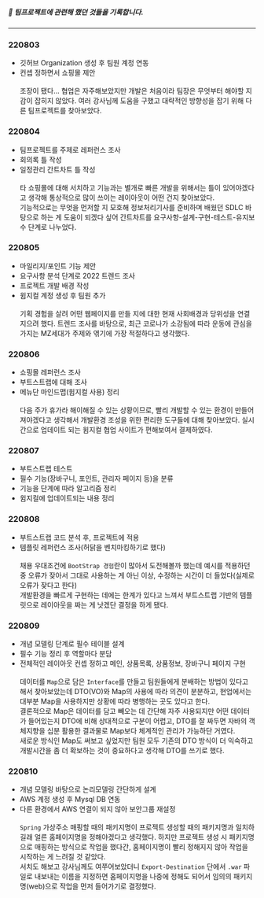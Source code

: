 ##### 📝 팀프로젝트에 관련해 했던 것들을 기록합니다.
<hr>

### 220803
- 깃허브 Organization 생성 후 팀원 계정 연동
- 컨셉 정하면서 쇼핑몰 제안<br><br>
조장이 됐다... 협업은 자주해보았지만 개발은 처음이라 팀장은 무엇부터 해야할 지 감이 잡히지 않았다. 여러 강사님께 도움을 구했고 대략적인 방향성을 잡기 위해 다른 팀프로젝트를 찾아보았다.

### 220804
- 팀프로젝트를 주제로 레퍼런스 조사
- 회의록 틀 작성
- 일정관리 간트차트 틀 작성<br><br>
타 쇼핑몰에 대해 서치하고 기능과는 별개로 빠른 개발을 위해서는 틀이 있어야겠다고 생각해 통상적으로 많이 쓰이는 레이아웃이 어떤 건지 찾아보았다.<br>
기능적으로는 무엇을 먼저할 지 모호해 정보처리기사를 준비하며 배웠던 SDLC 바탕으로 하는 게 도움이 되겠다 싶어 간트차트를 요구사항-설계-구현-테스트-유지보수 단계로 나누었다.

### 220805
- 마일리지/포인트 기능 제안
- 요구사항 분석 단계로 2022 트렌드 조사
- 프로젝트 개발 배경 작성
- 윔지컬 계정 생성 후 팀원 추가<br><br>
기획 경험을 살려 어떤 웹페이지를 만들 지에 대한 현재 사회배경과 당위성을 연결지으려 했다. 트렌드 조사를 바탕으로, 최근 코로나가 소강됨에 따라 운동에 관심을 가지는 MZ세대가 주제와 엮기에 가장 적절하다고 생각했다.

### 220806
- 쇼핑몰 레퍼런스 조사
- 부트스트랩에 대해 조사
- 메뉴단 마인드맵(윔지컬 사용) 정리<br><br>
다음 주가 휴가라 해이해질 수 있는 상황이므로, 빨리 개발할 수 있는 환경이 만들어져야겠다고 생각해서 개발환경 조성을 위한 편리한 도구들에 대해 찾아보았다. 실시간으로 업데이트 되는 윔지컬 협업 사이트가 편해보여서 결제하였다.

### 220807
- 부트스트랩 테스트
- 필수 기능(장바구니, 포인트, 관리자 페이지 등)을 분류
- 기능을 단계에 따라 알고리즘 정리
- 윔지컬에 업데이트되는 내용 정리<br>

### 220808
- 부트스트랩 코드 분석 후, 프로젝트에 적용
- 템플릿 레퍼런스 조사(허닭을 벤치마킹하기로 했다)<br><br>
채용 우대조건에 `BootStrap 경험`란이 많아서 도전해볼까 했는데 예시를 적용하던 중 오류가 잦아서 그대로 사용하는 게 아닌 이상, 수정하는 시간이 더 들었다(실제로 오류가 잦다고 한다)<br>개발환경을 빠르게 구현하는 데에는 한계가 있다고 느껴서 부트스트랩 기반의 템플릿으로 레이아웃을 짜는 게 낫겠단 결정을 하게 됐다.

### 220809
- 개념 모델링 단계로 필수 테이블 설계
- 필수 기능 정리 후 역할마다 분담
- 전체적인 레이아웃 컨셉 정하고 메인, 상품목록, 상품정보, 장바구니 페이지 구현<br><br>
데이터를 `Map`으로 담은 `Interface`를 만들고 팀원들에게 분배하는 방법이 있다고 해서 찾아보았는데 DTO(VO)와 Map의 사용에 따라 의견이 분분하고, 현업에서는 대부분 Map을 사용하지만 상황에 따라 병행하는 곳도 있다고 한다.<br>
결론적으로 Map은 데이터를 담고 빼오는 데 간단해 자주 사용되지만 어떤 데이터가 들어있는지 DTO에 비해 상대적으로 구분이 어렵고, DTO를 잘 짜두면 자바의 객체지향을 십분 활용한 결과물로 Map보다 체계적인 관리가 가능하단 거였다.<br>
새로운 방식인 Map도 써보고 싶었지만 팀원 모두 기존의 DTO 방식이 더 익숙하고 개발시간을 좀 더 확보하는 것이 중요하다고 생각해 DTO를 쓰기로 했다.

### 220810
- 개념 모델링 바탕으로 논리모델링 간단하게 설계
- AWS 계정 생성 후 Mysql DB 연동
- 다른 환경에서 AWS 연결이 되지 않아 보안그룹 재설정<br><br>
`Spring` 가상주소 매핑할 때의 패키지명이 프로젝트 생성할 때의 패키지명과 일치하길래 얼른 홈페이지명을 정해야겠다고 생각했다. 하지만 프로젝트 생성 시 패키지명으로 매핑하는 방식으로 작업을 했다간, 홈페이지명이 빨리 정해지지 않아 작업을 시작하는 게 느려질 것 같았다.<br>
서치도 해보고 강사님께도 여쭈어보았더니 `Export-Destination` 단에서 `.war` 파일로 내보내는 이름을 지정하면 홈페이지명을 나중에 정해도 되어서 임의의 패키지명(web)으로 작업을 먼저 들어가기로 결정했다.
